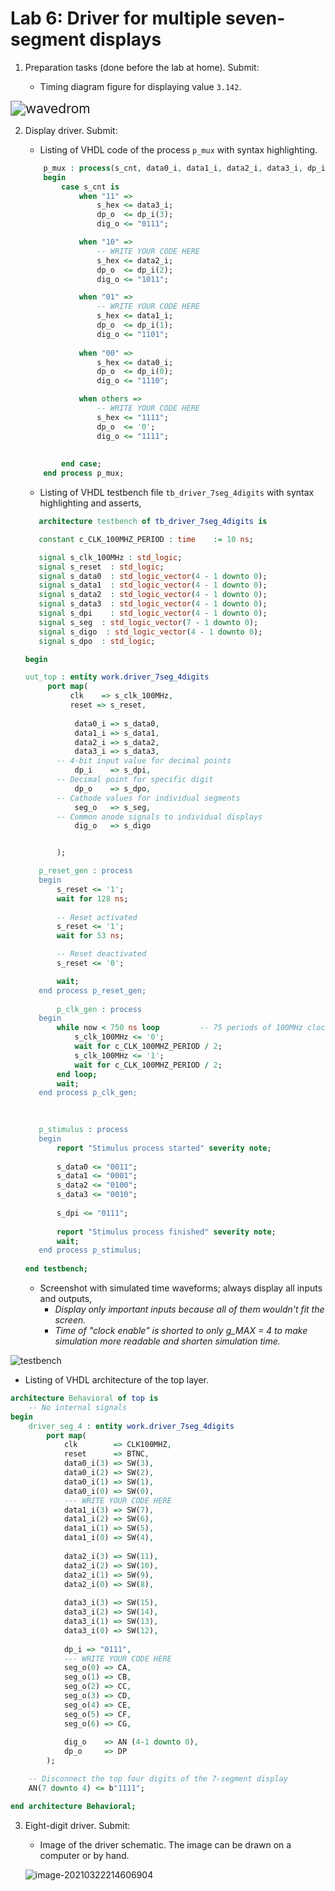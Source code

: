 # Lab 6: Driver for multiple seven-segment displays

1. Preparation tasks (done before the lab at home). Submit:

   - Timing diagram figure for displaying value `3.142`.

<img src="wavedrom.svg" alt="wavedrom" style="zoom: 150%;" />

2. Display driver. Submit:

   - Listing of VHDL code of the process `p_mux` with syntax highlighting.

   ```vhdl
       p_mux : process(s_cnt, data0_i, data1_i, data2_i, data3_i, dp_i)
       begin
           case s_cnt is
               when "11" =>
                   s_hex <= data3_i;
                   dp_o  <= dp_i(3);
                   dig_o <= "0111";
   
               when "10" =>
                   -- WRITE YOUR CODE HERE
                   s_hex <= data2_i;
                   dp_o  <= dp_i(2);
                   dig_o <= "1011";
   
               when "01" =>
                   -- WRITE YOUR CODE HERE
                   s_hex <= data1_i;
                   dp_o  <= dp_i(1);
                   dig_o <= "1101";
                   
               when "00" =>
                   s_hex <= data0_i;
                   dp_o  <= dp_i(0);
                   dig_o <= "1110";
   
               when others =>
                   -- WRITE YOUR CODE HERE
                   s_hex <= "1111";
                   dp_o  <= '0';
                   dig_o <= "1111";
                   
               
           end case;
       end process p_mux;
   ```

   - Listing of VHDL testbench file `tb_driver_7seg_4digits` with syntax highlighting and asserts,

    ```vhdl
       architecture testbench of tb_driver_7seg_4digits is
   
       constant c_CLK_100MHZ_PERIOD : time    := 10 ns;
   
       signal s_clk_100MHz : std_logic;
       signal s_reset  : std_logic;
       signal s_data0  : std_logic_vector(4 - 1 downto 0);
       signal s_data1  : std_logic_vector(4 - 1 downto 0);
       signal s_data2  : std_logic_vector(4 - 1 downto 0);
       signal s_data3  : std_logic_vector(4 - 1 downto 0);
       signal s_dpi    : std_logic_vector(4 - 1 downto 0);
       signal s_seg  : std_logic_vector(7 - 1 downto 0);
       signal s_digo  : std_logic_vector(4 - 1 downto 0);
       signal s_dpo  : std_logic;
   
   begin
   
   uut_top : entity work.driver_7seg_4digits
         port map(
              clk    => s_clk_100MHz,
              reset => s_reset,
                         
               data0_i => s_data0,
               data1_i => s_data1,
               data2_i => s_data2,
               data3_i => s_data3,
           -- 4-bit input value for decimal points
               dp_i    => s_dpi,
           -- Decimal point for specific digit
               dp_o    => s_dpo,
           -- Cathode values for individual segments
               seg_o   => s_seg, 
           -- Common anode signals to individual displays
               dig_o   => s_digo
   
   
           );
   
       p_reset_gen : process
       begin
           s_reset <= '1';
           wait for 128 ns;
           
           -- Reset activated
           s_reset <= '1';
           wait for 53 ns;
   
           -- Reset deactivated
           s_reset <= '0';
   
           wait;
       end process p_reset_gen;
       
           p_clk_gen : process
       begin
           while now < 750 ns loop         -- 75 periods of 100MHz clock
               s_clk_100MHz <= '0';
               wait for c_CLK_100MHZ_PERIOD / 2;
               s_clk_100MHz <= '1';
               wait for c_CLK_100MHZ_PERIOD / 2;
           end loop;
           wait;
       end process p_clk_gen;
   
       
       
       p_stimulus : process
       begin
           report "Stimulus process started" severity note;
            
           s_data0 <= "0011";
           s_data1 <= "0001";
           s_data2 <= "0100";
           s_data3 <= "0010";
           
           s_dpi <= "0111";
           
           report "Stimulus process finished" severity note;
           wait;
       end process p_stimulus; 
           
   end testbench;
    ```

   - Screenshot with simulated time waveforms; always display all inputs and outputs,
     - *Display only important inputs because all of them wouldn't fit the screen.*
     - *Time of "clock enable" is shorted to only g_MAX = 4 to make simulation more readable and shorten simulation time.* 
   
![testbench](testbench.PNG)
   
   - Listing of VHDL architecture of the top layer.

```vhdl
architecture Behavioral of top is
    -- No internal signals
begin
    driver_seg_4 : entity work.driver_7seg_4digits
        port map(
            clk        => CLK100MHZ,
            reset      => BTNC,
            data0_i(3) => SW(3),
            data0_i(2) => SW(2),
            data0_i(1) => SW(1),
            data0_i(0) => SW(0),
            --- WRITE YOUR CODE HERE
            data1_i(3) => SW(7),
            data1_i(2) => SW(6),
            data1_i(1) => SW(5),
            data1_i(0) => SW(4),
            
            data2_i(3) => SW(11),
            data2_i(2) => SW(10),
            data2_i(1) => SW(9),
            data2_i(0) => SW(8),
            
            data3_i(3) => SW(15),
            data3_i(2) => SW(14),
            data3_i(1) => SW(13),
            data3_i(0) => SW(12),
            
            dp_i => "0111",
            --- WRITE YOUR CODE HERE
            seg_o(0) => CA,
            seg_o(1) => CB,
            seg_o(2) => CC,
            seg_o(3) => CD,
            seg_o(4) => CE,
            seg_o(5) => CF,
            seg_o(6) => CG,
            
            dig_o    => AN (4-1 downto 0),
            dp_o     => DP
        );

    -- Disconnect the top four digits of the 7-segment display
    AN(7 downto 4) <= b"1111";

end architecture Behavioral;
```
3. Eight-digit driver. Submit:

   - Image of the driver schematic. The image can be drawn on a computer or by hand.

   ![image-20210322214606904](Skener_20210322.png)

   

   
